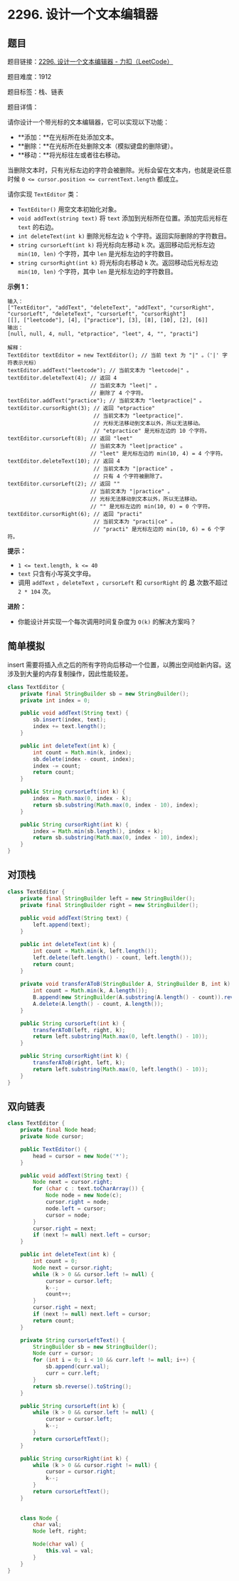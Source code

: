 # 2296. 设计一个文本编辑器

## 题目

题目链接：[2296. 设计一个文本编辑器 - 力扣（LeetCode）](https://leetcode.cn/problems/design-a-text-editor/description/)

题目难度：1912

题目标签：栈、链表

题目详情：

请你设计一个带光标的文本编辑器，它可以实现以下功能：

- **添加：**在光标所在处添加文本。
- **删除：**在光标所在处删除文本（模拟键盘的删除键）。
- **移动：**将光标往左或者往右移动。

当删除文本时，只有光标左边的字符会被删除。光标会留在文本内，也就是说任意时候 `0 <= cursor.position <= currentText.length` 都成立。

请你实现 `TextEditor` 类：

- `TextEditor()` 用空文本初始化对象。
- `void addText(string text)` 将 `text` 添加到光标所在位置。添加完后光标在 `text` 的右边。
- `int deleteText(int k)` 删除光标左边 `k` 个字符。返回实际删除的字符数目。
- `string cursorLeft(int k)` 将光标向左移动 `k` 次。返回移动后光标左边 `min(10, len)` 个字符，其中 `len` 是光标左边的字符数目。
- `string cursorRight(int k)` 将光标向右移动 `k` 次。返回移动后光标左边 `min(10, len)` 个字符，其中 `len` 是光标左边的字符数目。

**示例 1：**

```
输入：
["TextEditor", "addText", "deleteText", "addText", "cursorRight", "cursorLeft", "deleteText", "cursorLeft", "cursorRight"]
[[], ["leetcode"], [4], ["practice"], [3], [8], [10], [2], [6]]
输出：
[null, null, 4, null, "etpractice", "leet", 4, "", "practi"]

解释：
TextEditor textEditor = new TextEditor(); // 当前 text 为 "|" 。（'|' 字符表示光标）
textEditor.addText("leetcode"); // 当前文本为 "leetcode|" 。
textEditor.deleteText(4); // 返回 4
                          // 当前文本为 "leet|" 。
                          // 删除了 4 个字符。
textEditor.addText("practice"); // 当前文本为 "leetpractice|" 。
textEditor.cursorRight(3); // 返回 "etpractice"
                           // 当前文本为 "leetpractice|". 
                           // 光标无法移动到文本以外，所以无法移动。
                           // "etpractice" 是光标左边的 10 个字符。
textEditor.cursorLeft(8); // 返回 "leet"
                          // 当前文本为 "leet|practice" 。
                          // "leet" 是光标左边的 min(10, 4) = 4 个字符。
textEditor.deleteText(10); // 返回 4
                           // 当前文本为 "|practice" 。
                           // 只有 4 个字符被删除了。
textEditor.cursorLeft(2); // 返回 ""
                          // 当前文本为 "|practice" 。
                          // 光标无法移动到文本以外，所以无法移动。
                          // "" 是光标左边的 min(10, 0) = 0 个字符。
textEditor.cursorRight(6); // 返回 "practi"
                           // 当前文本为 "practi|ce" 。
                           // "practi" 是光标左边的 min(10, 6) = 6 个字符。
```

**提示：**

- `1 <= text.length, k <= 40`
- `text` 只含有小写英文字母。
- 调用 `addText` ，`deleteText` ，`cursorLeft` 和 `cursorRight` 的 **总** 次数不超过 `2 * 104` 次。

**进阶：**

- 你能设计并实现一个每次调用时间复杂度为 `O(k)` 的解决方案吗？



## 简单模拟

insert 需要将插入点之后的所有字符向后移动一个位置，以腾出空间给新内容。这涉及到大量的内存复制操作，因此性能较差。

``` java
class TextEditor {
    private final StringBuilder sb = new StringBuilder();
    private int index = 0;

    public void addText(String text) {
        sb.insert(index, text);
        index += text.length();
    }

    public int deleteText(int k) {
        int count = Math.min(k, index);
        sb.delete(index - count, index);
        index -= count;
        return count;
    }

    public String cursorLeft(int k) {
        index = Math.max(0, index - k);
        return sb.substring(Math.max(0, index - 10), index);
    }

    public String cursorRight(int k) {
        index = Math.min(sb.length(), index + k);
        return sb.substring(Math.max(0, index - 10), index);
    }
}
```



## 对顶栈

``` java
class TextEditor {
    private final StringBuilder left = new StringBuilder();
    private final StringBuilder right = new StringBuilder();
    
    public void addText(String text) {
        left.append(text);
    }

    public int deleteText(int k) {
        int count = Math.min(k, left.length());
        left.delete(left.length() - count, left.length());
        return count;
    }
    
    private void transferAToB(StringBuilder A, StringBuilder B, int k) {
        int count = Math.min(k, A.length());
        B.append(new StringBuilder(A.substring(A.length() - count)).reverse());
        A.delete(A.length() - count, A.length());
    }

    public String cursorLeft(int k) {
        transferAToB(left, right, k);
        return left.substring(Math.max(0, left.length() - 10));
    }

    public String cursorRight(int k) {
        transferAToB(right, left, k);
        return left.substring(Math.max(0, left.length() - 10));
    }
}
```



## 双向链表

``` java
class TextEditor {
    private final Node head;
    private Node cursor;

    public TextEditor() {
        head = cursor = new Node('*');
    }

    public void addText(String text) {
        Node next = cursor.right;
        for (char c : text.toCharArray()) {
            Node node = new Node(c);
            cursor.right = node;
            node.left = cursor;
            cursor = node;
        }
        cursor.right = next;
        if (next != null) next.left = cursor;
    }

    public int deleteText(int k) {
        int count = 0;
        Node next = cursor.right;
        while (k > 0 && cursor.left != null) {
            cursor = cursor.left;
            k--;
            count++;
        }
        cursor.right = next;
        if (next != null) next.left = cursor;
        return count;
    }

    private String cursorLeftText() {
        StringBuilder sb = new StringBuilder();
        Node curr = cursor;
        for (int i = 0; i < 10 && curr.left != null; i++) {
            sb.append(curr.val);
            curr = curr.left;
        }
        return sb.reverse().toString();
    }

    public String cursorLeft(int k) {
        while (k > 0 && cursor.left != null) {
            cursor = cursor.left;
            k--;
        }
        return cursorLeftText();
    }

    public String cursorRight(int k) {
        while (k > 0 && cursor.right != null) {
            cursor = cursor.right;
            k--;
        }
        return cursorLeftText();
    }
    
    
    class Node {
        char val;
        Node left, right;

        Node(char val) {
            this.val = val;
        }
    }
}
```

